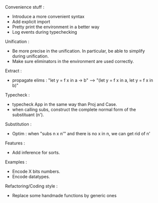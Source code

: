 
Convenience stuff :
* Introduce a more convenient syntax
* Add explicit import
* Pretty print the environment in a better way
* Log events during typechecking

Unification :
* Be more precise in the unification. In particular, be able to simplify during unification.
* Make sure eliminators in the environment are used correctly.

Extract :
* propagate elims : "let y = f x in a -> b" --> "(let y = f x in a, let y = f x in b)"

Typecheck :
* typecheck App in the same way than Proj and Case.
* when calling subs, construct the complete normal form of the substituant (n').

Substitution :
* Optim : when "subs n x n'" and there is no x in n, we can get rid of n'

Features :
* Add inference for sorts.

Examples :
* Encode X bits numbers.
* Encode datatypes.

Refactoring/Coding style :
* Replace some handmade functions by generic ones
